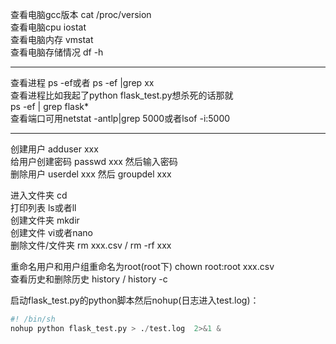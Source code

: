 查看电脑gcc版本 cat /proc/version <br>
查看电脑cpu iostat <br>
查看电脑内存 vmstat <br>
查看电脑存储情况 df -h <br>

---
查看进程 ps -ef或者 ps -ef |grep xx<br>
查看进程比如我起了python flask_test.py想杀死的话那就<br>
ps -ef | grep flask*<br>
查看端口可用netstat -antlp|grep 5000或者lsof -i:5000

---

创建用户 adduser xxx <br>
给用户创建密码 passwd xxx 然后输入密码 <br>
删除用户 userdel xxx 然后 groupdel xxx <br>

进入文件夹 cd <br>
打印列表 ls或者ll <br>
创建文件夹 mkdir <br>
创建文件 vi或者nano <br>
删除文件/文件夹 rm xxx.csv / rm -rf xxx <br>

重命名用户和用户组重命名为root(root下) chown root:root xxx.csv <br>
查看历史和删除历史 history / history -c <br>

启动flask_test.py的python脚本然后nohup(日志进入test.log)：
```python
#! /bin/sh
nohup python flask_test.py > ./test.log  2>&1 &
```
